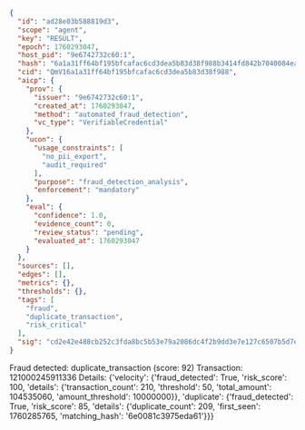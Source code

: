 ```json
{
  "id": "ad28e03b588819d3",
  "scope": "agent",
  "key": "RESULT",
  "epoch": 1760293047,
  "host_pid": "9e6742732c60:1",
  "hash": "6a1a31ff64bf195bfcafac6cd3dea5b83d38f988b3414fd842b7040084ea3334",
  "cid": "QmV16a1a31ff64bf195bfcafac6cd3dea5b83d38f988",
  "aicp": {
    "prov": {
      "issuer": "9e6742732c60:1",
      "created_at": 1760293047,
      "method": "automated_fraud_detection",
      "vc_type": "VerifiableCredential"
    },
    "ucon": {
      "usage_constraints": [
        "no_pii_export",
        "audit_required"
      ],
      "purpose": "fraud_detection_analysis",
      "enforcement": "mandatory"
    },
    "eval": {
      "confidence": 1.0,
      "evidence_count": 0,
      "review_status": "pending",
      "evaluated_at": 1760293047
    }
  },
  "sources": [],
  "edges": [],
  "metrics": {},
  "thresholds": {},
  "tags": [
    "fraud",
    "duplicate_transaction",
    "risk_critical"
  ],
  "sig": "cd2e42e488cb252c3fda8bc5b53e79a2086dc4f2b9dd3e7e127c6507b5d7eb67"
}
```

Fraud detected: duplicate_transaction (score: 92)
Transaction: 121000245911336
Details: {'velocity': {'fraud_detected': True, 'risk_score': 100, 'details': {'transaction_count': 210, 'threshold': 50, 'total_amount': 104535060, 'amount_threshold': 10000000}}, 'duplicate': {'fraud_detected': True, 'risk_score': 85, 'details': {'duplicate_count': 209, 'first_seen': 1760285765, 'matching_hash': '6e0081c3975eda61'}}}